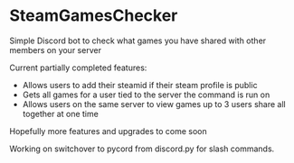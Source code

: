 # SteamGamesChecker
Simple Discord bot to check what games you have shared with other members on your server

Current partially completed features:
- Allows users to add their steamid if their steam profile is public
- Gets all games for a user tied to the server the command is run on
- Allows users on the same server to view games up to 3 users share all together at one time

Hopefully more features and upgrades to come soon

Working on switchover to pycord from discord.py for slash commands.
